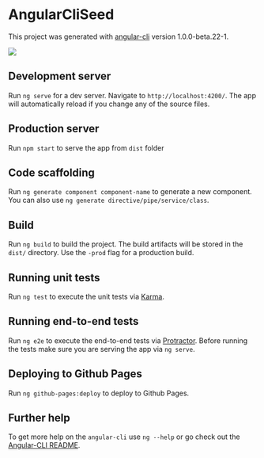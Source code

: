 # AngularCliSeed

This project was generated with [angular-cli](https://github.com/angular/angular-cli) version 1.0.0-beta.22-1.

![](http://i.imgur.com/KkKsPP2.png)

## Development server
Run `ng serve` for a dev server. Navigate to `http://localhost:4200/`. The app will automatically reload if you change any of the source files.

## Production server

Run `npm start` to serve the app from ```dist``` folder

## Code scaffolding

Run `ng generate component component-name` to generate a new component. You can also use `ng generate directive/pipe/service/class`.

## Build

Run `ng build` to build the project. The build artifacts will be stored in the `dist/` directory. Use the `-prod` flag for a production build.

## Running unit tests

Run `ng test` to execute the unit tests via [Karma](https://karma-runner.github.io).

## Running end-to-end tests

Run `ng e2e` to execute the end-to-end tests via [Protractor](http://www.protractortest.org/).
Before running the tests make sure you are serving the app via `ng serve`.

## Deploying to Github Pages

Run `ng github-pages:deploy` to deploy to Github Pages.

## Further help

To get more help on the `angular-cli` use `ng --help` or go check out the [Angular-CLI README](https://github.com/angular/angular-cli/blob/master/README.md).
